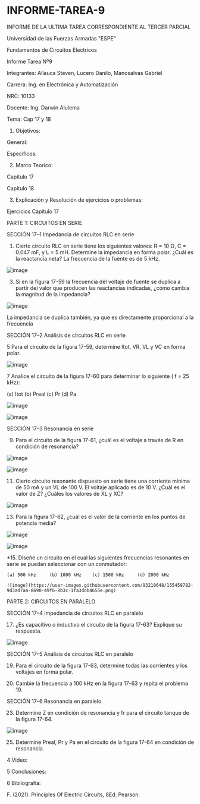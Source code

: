 # INFORME-TAREA-9

INFORME DE LA ULTIMA TAREA CORRESPONDIENTE AL TERCER PARCIAL 

Universidad de las Fuerzas Armadas "ESPE"

Fundamentos de Circuitos Electricos

Informe Tarea Nº9

Integrantes: Allauca Steven, Lucero Danilo, Manosalvas Gabriel

Carrera: Ing. en Electrónica y Automatización

NRC: 10133

Docente: Ing. Darwin Alulema

Tema: Cap 17 y 18

1. Objetivos:

General:


Especificos:


2. Marco Teorico:

Capítulo 17


Capítulo 18



3. Explicación y Resolución de ejercicios o problemas:


Ejercicios Capítulo 17

PARTE 1: CIRCUITOS EN SERIE

SECCIÓN 17–1 Impedancia de circuitos RLC en serie

1. Cierto circuito RLC en serie tiene los siguientes valores: R = 10 Ω, C = 0.047 mF, y L = 5 mH. Determine la impedancia en forma polar. ¿Cuál es la reactancia neta? La frecuencia de la fuente es de 5 kHz.

![image](https://user-images.githubusercontent.com/93210648/155029969-50da32ad-59b9-40de-a148-b432d86c265c.png)



3. Si en la figura 17-59 la frecuencia del voltaje de fuente se duplica a partir del valor que producen las reactancias indicadas, ¿cómo cambia la magnitud de la impedancia?

![image](https://user-images.githubusercontent.com/93210648/155017333-ae3eab95-7140-4a2b-ba2b-28cf87442a6c.png)

La impedancia se duplica también, ya que es directamente proporcional a la frecuencia


SECCIÓN 17–2 Análisis de circuitos RLC en serie

5  Para el circuito de la figura 17-59, determine Itot, VR, VL y VC en forma polar.

![image](https://user-images.githubusercontent.com/93210648/155442685-8f645da7-68ab-40d7-9df5-fbbd0a5df061.png)


7   Analice el circuito de la figura 17-60 para determinar lo siguiente ( f = 25 kHz):

   (a) Itot     (b) Preal     (c) Pr      (d) Pa   
   
   
   
 ![image](https://user-images.githubusercontent.com/93210648/155018383-1ca2ea56-7fe2-4ac7-bb0a-c393e8137fc5.png)
 
 ![image](https://user-images.githubusercontent.com/93210648/155456336-1d1ce8cb-14fb-484b-9651-48ff9d6dd663.png)

 
SECCIÓN 17–3 Resonancia en serie
 
9. Para el circuito de la figura 17-61, ¿cuál es el voltaje a través de R en condición de resonancia?

![image](https://user-images.githubusercontent.com/93210648/155019801-bd0e8591-a043-4db2-9752-a51867608e67.png)

![image](https://user-images.githubusercontent.com/93210648/155457672-77663c89-d633-4160-999a-3d825a42ff49.png)


11. Cierto circuito resonante dispuesto en serie tiene una corriente mínima de 50 mA y un VL de 100 V. El voltaje aplicado es de 10 V. ¿Cuál es el valor de Z? ¿Cuáles los valores de XL y XC?

![image](https://user-images.githubusercontent.com/93210648/155458790-9605e3c0-5e34-4add-acaa-e4f1460e79de.png)


13. Para la figura 17-62, ¿cuál es el valor de la corriente en los puntos de potencia media?

![image](https://user-images.githubusercontent.com/93210648/155020238-53d4538d-c826-46c6-b716-7594c0e001df.png)

![image](https://user-images.githubusercontent.com/93210648/155459680-c97a6b75-0d2a-44ff-a6a7-f9f3c4a7992f.png)


*15. Diseñe un circuito en el cual las siguientes frecuencias resonantes en serie se puedan seleccionar con un conmutador:

    (a) 500 kHz     (b) 1000 kHz    (c) 1500 kHz     (d) 2000 kHz
    
    ![image](https://user-images.githubusercontent.com/93210648/155459782-9d3ad7aa-8690-49f6-8b3c-1fa3ddb4655e.png)

 
 
PARTE 2: CIRCUITOS EN PARALELO

SECCIÓN 17–4 Impedancia de circuitos RLC en paralelo 

17. ¿Es capacitivo o inductivo el circuito de la figura 17-63? Explique su respuesta.

![image](https://user-images.githubusercontent.com/93210648/155021460-e0cc04f6-1dfe-43a0-84f9-cbaa5732f2f5.png)



SECCIÓN 17–5 Análisis de circuitos RLC en paralelo

19. Para el circuito de la figura 17-63, determine todas las corrientes y los voltajes en forma polar.

21. Cambie la frecuencia a 100 kHz en la figura 17-63 y repita el problema 19.

SECCIÓN 17–6 Resonancia en paralelo

23. Determine Z en condición de resonancia y fr para el circuito tanque de la figura 17-64.

![image](https://user-images.githubusercontent.com/93210648/155021653-1cfd27d0-6b30-494e-a06b-70297816cbb9.png)

25. Determine Preal, Pr y Pa en el circuito de la figura 17-64 en condición de resonancia.




4 Video:




5  Conclusiones:



6 Bibliografia:

F. (2021). Principles Of Electric Circuits, 8Ed. Pearson.   
   





